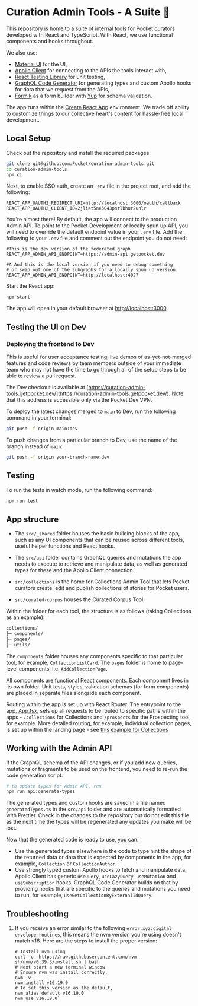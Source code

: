 # Curation Admin Tools - A Suite 🎩

This repository is home to a suite of internal tools for Pocket curators developed with React and TypeScript. With React, we use functional components and hooks throughout.

We also use:
- [Material UI](https://mui.com/) for the UI,
- [Apollo Client](https://www.apollographql.com/docs/react/) for connecting to the APIs the tools interact with,
- [React Testing Library](https://testing-library.com/docs/react-testing-library/intro/) for unit testing,
- [GraphQL Code Generator](https://www.graphql-code-generator.com/) for generating types and custom Apollo hooks for data that we request from the APIs,
- [Formik](https://formik.org/) as a form builder with [Yup](https://github.com/jquense/yup) for schema validation.

The app runs within the [Create React App](https://create-react-app.dev/) environment. We trade off ability to customize things to our collective heart's content for hassle-free local development.

## Local Setup

Check out the repository and install the required packages:

```bash
git clone git@github.com:Pocket/curation-admin-tools.git
cd curation-admin-tools
npm ci
```

Next, to enable SSO auth, create an `.env` file in the project root, and add the following:

```
REACT_APP_OAUTH2_REDIRECT_URI=http://localhost:3000/oauth/callback
REACT_APP_OAUTH2_CLIENT_ID=2jliat5ne5043psrlbhur2unlr
```

You're almost there! By default, the app will connect to the production Admin API. To point to the Pocket Development or locally spun up API, you will need to override the default endpoint value in your `.env` file. Add the following to your `.env` file and comment out the endpoint you do not need:

```dotenv
#This is the dev version of the federated graph
REACT_APP_ADMIN_API_ENDPOINT=https://admin-api.getpocket.dev

#A And this is the local version if you need to debug something
# or swap out one of the subgraphs for a locally spun up version.
REACT_APP_ADMIN_API_ENDPOINT=http://localhost:4027
```
Start the React app:

```bash
npm start
```

The app will open in your default browser at [http://localhost:3000](http://localhost:3000).

## Testing the UI on Dev

### Deploying the frontend to Dev

This is useful for user acceptance testing, live demos of as-yet-not-merged features and code reviews by team members outside of your immediate team who may not have the time to go through all of the setup steps to be able to review a pull request.

The Dev checkout is available at [https://curation-admin-tools.getpocket.dev/](https://curation-admin-tools.getpocket.dev/). Note that this address is accessible only via the Pocket Dev VPN.

To deploy the latest changes merged to `main` to Dev, run the following command in your terminal:

```bash
git push -f origin main:dev
```

To push changes from a particular branch to Dev, use the name of the branch instead of `main`:

```bash
git push -f origin your-branch-name:dev
```

## Testing

To run the tests in watch mode, run the following command:

```bash
npm run test
```

## App structure

- The `src/_shared` folder houses the basic building blocks of the app, such as any UI components that can be reused across different tools, useful helper functions and React hooks.

- The `src/api` folder contains GraphQL queries and mutations the app needs to execute to retrieve and manipulate data, as well as generated types for these and the Apollo Client connection.

- `src/collections` is the home for Collections Admin Tool that lets Pocket curators create, edit and publish collections of stories for Pocket users.

- `src/curated-corpus` houses the Curated Corpus Tool.

Within the folder for each tool, the structure is as follows (taking Collections as an example):

```bash
collections/
├─ components/
├─ pages/
├─ utils/
```

The `components` folder houses any components specific to that particular tool, for example, `CollectionListCard`. The `pages` folder is home to page-level components, i.e. `AddCollectionPage`.

All components are functional React components. Each component lives in its own folder. Unit tests, styles, validation schemas (for form components) are placed in separate files alongside each component.

Routing within the app is set up with React Router. The entrypoint to the app, [App.tsx](/src/App.tsx), sets up all requests to be routed to specific paths within the apps - `/collections` for Collections and `/prospects` for the Prospecting tool, for example. More detailed routing, for example, individual collection pages, is set up within the landing page - see [this example for Collections](/src/collections/pages/CollectionsLandingPage/CollectionsLandingPage.tsx)

## Working with the Admin API

If the GraphQL schema of the API changes, or if you add new queries, mutations or fragments to be used on the frontend, you need to re-run the code generation script.

```bash
# to update types for Admin API, run
npm run api:generate-types
```

The generated types and custom hooks are saved in a file named `generatedTypes.ts` in the `src/api` folder and are automatically formatted with Prettier. Check in the changes to the repository but do not edit this file as the next time the types will be regenerated any updates you make will be lost.

Now that the generated code is ready to use, you can:

- Use the generated types elsewhere in the code to type hint the shape of the returned data or data that is expected by components in the app, for example, `Collection` or `CollectionAuthor`.
- Use strongly typed custom Apollo hooks to fetch and manipulate data. Apollo Client has generic `useQuery`, `useLazyQuery`, `useMutation` and `useSubscription` hooks. GraphQL Code Generator builds on that by providing hooks that are specific to the queries and mutations you need to run, for example, `useGetCollectionByExternalIdQuery`.

## Troubleshooting
1. If you receive an error similar to the following `error:xyz:digital envelope routines`, this means the nvm version
you're using doesn't match v16. Here are the steps to install the proper version:
    ```shell
    # Install nvm using 
    curl -o- https://raw.githubusercontent.com/nvm-sh/nvm/v0.39.3/install.sh | bash
    # Next start a new terminal window
    # Ensure nvm was install correctly,
    nvm -v
    nvm install v16.19.0
    # To set this version as the default,
    nvm alias default v16.19.0
    nvm use v16.19.0`
    ```
